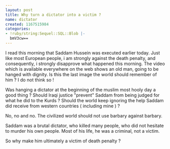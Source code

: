 ```yaml
---
layout: post
title: Why turn a dictator into a victim ?
name: dictator
created: 1167515984
categories:
- !ruby/string:Sequel::SQL::Blob |-
  bmV3cw==
---
```

I read this morning that Saddam Hussein was executed earlier today.<!--break-->
Just like most European people, i am strongly against the death penalty, and consequently,
i strongly disapprove what happened this morning. The video which is available everywhere on
the web shows an old man, going to be hanged with dignity.
Is this the last image the world should remember of him ?
I do not think so !

Was hanging a dictator at the beginning of the muslim most hooly day a good thing ?
Should Iraqi justice "prevent" Saddam from being judged for what he did to the Kurds ?
Should the world keep ignoring the help Saddam did receive from western countries
( including mine ) ?

No, no and no.
The civilized world should not use barbary against barbary.

Saddam was a brutal dictator, who killed many people, who did not hesitate to murder his
own people. Most of his life, he was a criminal, not a victim.

So why make him ultimately a victim of death penalty ?

